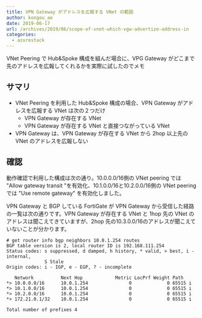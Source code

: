 ```yaml
---
title: VPN Gateway がアドレスを広報する VNet の範囲
author: kongou_ae
date: 2019-06-17
url: /archives/2019/06/scope-of-vnet-which-vgw-advertize-address-in
categories:
  - azurestack
---
```


VNet Peering で Hub&Spoke 構成を組んだ場合に、VPG Gateway がどこまで先のアドレスを広報してくれるかを実際に試したのでメモ

## サマリ

- VNet Peering を利用した Hub&Spoke 構成の場合、VPN Gateway がアドレスを広報する VNet は次の２つだけ
  - VPN Gateway が存在する VNet
  - VPN Gateway が存在する VNet と直接つながっている VNet
- VPN Gateway は、VPN Gateway が存在する VNet から 2hop 以上先の VNet のアドレスを広報しない

## 確認

動作確認で利用した構成は次の通り。10.0.0.0/16側の VNet peering では "Allow gateway transit "を有効化、10.1.0.0/16と10.2.0.0/16側の VNet peering では "Use remote gateway" を有効化しました。

VPN Gateway と BGP している FortiGate が VPN Gateway から受信した経路の一覧は次の通りです。VPN Gateway が存在する VNet と 1hop 先の VNet のアドレスは聞こえてきていますが、2hop 先の10.3.0.0/16のアドレスが聞こえていないことが分かります。

```
# get router info bgp neighbors 10.0.1.254 routes
BGP table version is 2, local router ID is 192.168.111.254
Status codes: s suppressed, d damped, h history, * valid, > best, i - internal,
              S Stale
Origin codes: i - IGP, e - EGP, ? - incomplete
 
   Network          Next Hop            Metric LocPrf Weight Path
*> 10.0.0.0/16      10.0.1.254               0             0 65515 i
*> 10.1.0.0/16      10.0.1.254               0             0 65515 i
*> 10.2.0.0/16      10.0.1.254               0             0 65515 i
*> 172.21.0.1/32    10.0.1.254               0             0 65515 i
 
Total number of prefixes 4
```

